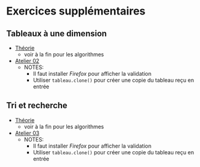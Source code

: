 # Exercices supplémentaires

## Tableaux à une dimension
 
* <a href="tableaux.pdf" target="_blank">Théorie</a>
    * voir à la fin pour les algorithmes
* <a href="https://ciboulot.ca/cegep/420-ZD4-MO/ateliers/02/" target="_blank">Atelier 02</a>
    * NOTES:
        * Il faut installer *Firefox* pour afficher la validation
        * Utiliser `tableau.clone()` pour créer une copie du tableau reçu en entrée

## Tri et recherche

* <a href="recherche_et_tri.pdf" target="_blank">Théorie</a>
    * voir à la fin pour les algorithmes
* <a href="https://ciboulot.ca/cegep/420-ZD4-MO/ateliers/03/" target="_blank">Atelier 03</a>
    * NOTES:
        * Il faut installer *Firefox* pour afficher la validation
        * Utiliser `tableau.clone()` pour créer une copie du tableau reçu en entrée
